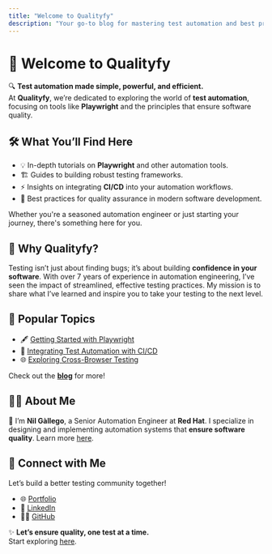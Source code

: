 ```yaml
---
title: "Welcome to Qualityfy"
description: "Your go-to blog for mastering test automation and best practices."
---
```


# 🚀 Welcome to **Qualityfy**

🔍 **Test automation made simple, powerful, and efficient.**  
At **Qualityfy**, we’re dedicated to exploring the world of **test automation**, focusing on tools like **Playwright** and the principles that ensure software quality.

## 🛠️ **What You’ll Find Here**

- 💡 In-depth tutorials on **Playwright** and other automation tools.
- 🏗️ Guides to building robust testing frameworks.
- ⚡ Insights on integrating **CI/CD** into your automation workflows.
- 🎯 Best practices for quality assurance in modern software development.

Whether you're a seasoned automation engineer or just starting your journey, there's something here for you.

## 🌟 **Why Qualityfy?**

Testing isn’t just about finding bugs; it’s about building **confidence in your software**. With over 7 years of experience in automation engineering, I’ve seen the impact of streamlined, effective testing practices. My mission is to share what I’ve learned and inspire you to take your testing to the next level.

## 📖 **Popular Topics**

- 🖋️ [Getting Started with Playwright](posts/playwright-getting-started/)
- 🚦 [Integrating Test Automation with CI/CD](posts/automation-ci-cd/)
- 🌐 [Exploring Cross-Browser Testing](posts/cross-browser-testing/)

Check out the [**blog**](posts/) for more!

## 🧑‍💻 **About Me**

👋 I’m **Nil Gàllego**, a Senior Automation Engineer at **Red Hat**. I specialize in designing and implementing automation systems that **ensure software quality**. Learn more [here](about/).

## 🔗 **Connect with Me**

Let’s build a better testing community together!

- 🌐 [Portfolio](https://pops.cafe)
- 💼 [LinkedIn](https://www.linkedin.com/in/nilgallego)
- 🧑‍💻 [GitHub](https://github.com/your-profile)

✨ **Let’s ensure quality, one test at a time.**  
Start exploring [here](posts/).
